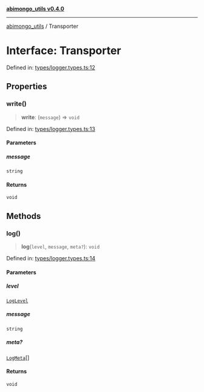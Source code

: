 [**abimongo_utils v0.4.0**](../README.md)

***

[abimongo_utils](../README.md) / Transporter

# Interface: Transporter

Defined in: [types/logger.types.ts:12](https://github.com/NodEm9/abimongo_utils/blob/a65cd6462ac155e030ff8f62ef498bb805490cbf/src/types/logger.types.ts#L12)

## Properties

### write()

> **write**: (`message`) => `void`

Defined in: [types/logger.types.ts:13](https://github.com/NodEm9/abimongo_utils/blob/a65cd6462ac155e030ff8f62ef498bb805490cbf/src/types/logger.types.ts#L13)

#### Parameters

##### message

`string`

#### Returns

`void`

## Methods

### log()

> **log**(`level`, `message`, `meta?`): `void`

Defined in: [types/logger.types.ts:14](https://github.com/NodEm9/abimongo_utils/blob/a65cd6462ac155e030ff8f62ef498bb805490cbf/src/types/logger.types.ts#L14)

#### Parameters

##### level

[`LogLevel`](../type-aliases/LogLevel.md)

##### message

`string`

##### meta?

[`LogMeta`](LogMeta.md)[]

#### Returns

`void`
